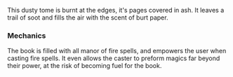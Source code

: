 This dusty tome is burnt at the edges, it's pages covered in ash. It leaves a trail of soot and fills the air with the scent of burt paper.

### Mechanics

The book is filled with all manor of fire spells, and empowers the user when casting fire spells. It even allows the caster to preform magics far beyond their power, at the risk of becoming fuel for the book.